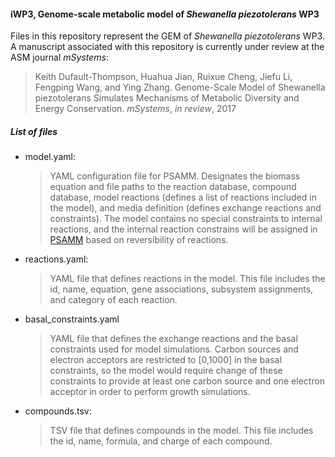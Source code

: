 #### iWP3, Genome-scale metabolic model of _Shewanella piezotolerans_ WP3

Files in this repository represent the GEM of _Shewanella piezotolerans_ WP3. A manuscript associated with this repository is currently under review at the ASM journal _mSystems_:

>Keith Dufault-Thompson, Huahua Jian, Ruixue Cheng, Jiefu Li, Fengping Wang, and Ying Zhang. Genome-Scale Model of Shewanella piezotolerans Simulates Mechanisms of Metabolic Diversity and Energy Conservation. _mSystems_, _in review_, 2017

##### List of files
* model.yaml:
  >YAML configuration file for PSAMM. Designates the biomass equation and file paths to the reaction database, compound database, model reactions (defines a list of reactions included in the model), and media definition (defines exchange reactions and constraints). The model contains no special constraints to internal reactions, and the internal reaction constrains will be assigned in [PSAMM](https://zhanglab.github.io/psamm/) based on reversibility of reactions.

* reactions.yaml:
  >YAML file that defines reactions in the model. This file includes the id, name, equation, gene associations, subsystem assignments, and category of each reaction.

* basal_constraints.yaml
  >YAML file that defines the exchange reactions and the basal constraints used for model simulations. Carbon sources and electron acceptors are restricted to [0,1000] in the basal constraints, so the model would require change of these constraints to provide at least one carbon source and one electron acceptor in order to perform growth simulations.

* compounds.tsv:
    >TSV file that defines compounds in the model. This file includes the id, name, formula, and charge of each compound.
